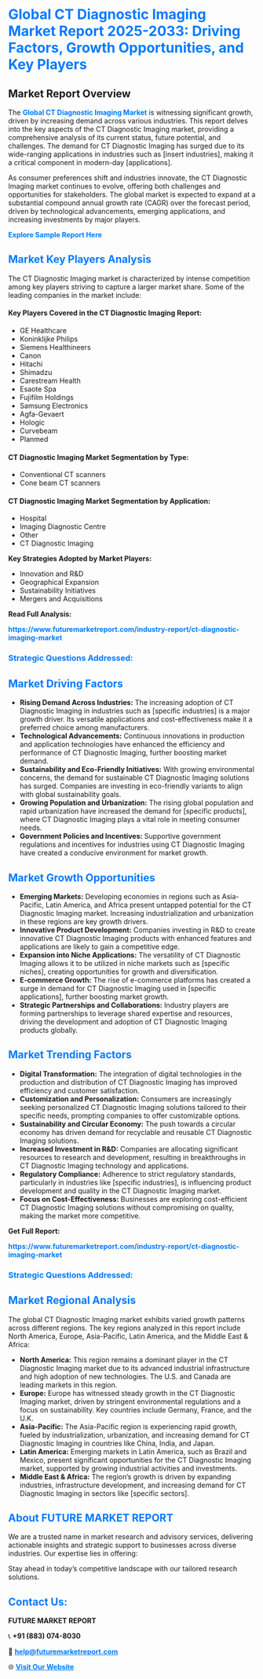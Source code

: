 <h1 style="color: #007BFF;">Global CT Diagnostic Imaging Market Report 2025-2033: Driving Factors, Growth Opportunities, and Key Players</h1>

<section id="overview">
<h2>Market Report Overview</h2>
<p>The <a href="https://www.futuremarketreport.com/industry-report/ct-diagnostic-imaging-market" style="color: #007BFF; text-decoration: none;"><strong>Global CT Diagnostic Imaging Market</strong></a> is witnessing significant growth, driven by increasing demand across various industries. This report delves into the key aspects of the CT Diagnostic Imaging market, providing a comprehensive analysis of its current status, future potential, and challenges. The demand for CT Diagnostic Imaging has surged due to its wide-ranging applications in industries such as [insert industries], making it a critical component in modern-day [applications].</p>
<p>As consumer preferences shift and industries innovate, the CT Diagnostic Imaging market continues to evolve, offering both challenges and opportunities for stakeholders. The global market is expected to expand at a substantial compound annual growth rate (CAGR) over the forecast period, driven by technological advancements, emerging applications, and increasing investments by major players.</p>
</section>

<section id="overview">
<p><a href="https://www.futuremarketreport.com/request-sample/reportId=111195" style="color: #007BFF; text-decoration: none;"><strong>Explore Sample Report Here</strong></a></p>
</section>

<section id="key-players">
<h2 style="color: #007BFF;">Market Key Players Analysis</h2>
<p>The CT Diagnostic Imaging market is characterized by intense competition among key players striving to capture a larger market share. Some of the leading companies in the market include:</p>
<h4>Key Players Covered in the CT Diagnostic Imaging Report:</h4>
<ul><li>GE Healthcare</li><li>Koninklijke Philips</li><li>Siemens Healthineers</li><li>Canon</li><li>Hitachi</li><li>Shimadzu</li><li>Carestream Health</li><li>Esaote Spa</li><li>Fujifilm Holdings</li><li>Samsung Electronics</li><li>Agfa-Gevaert</li><li>Hologic</li><li>Curvebeam</li><li>Planmed</li></ul>
<h4>CT Diagnostic Imaging Market Segmentation by Type:</h4>
<ul><li>Conventional CT scanners</li><li>Cone beam CT scanners</li></ul>

<h4>CT Diagnostic Imaging Market Segmentation by Application:</h4>
<ul><li>Hospital</li><li>Imaging Diagnostic Centre</li><li>Other</li><li>CT Diagnostic Imaging</li></ul>
<p><strong>Key Strategies Adopted by Market Players:</strong></p>
<ul>
<li>Innovation and R&D</li>
<li>Geographical Expansion</li>
<li>Sustainability Initiatives</li>
<li>Mergers and Acquisitions</li>
</ul>
</section>

<section>
<p><strong>Read Full Analysis: </strong></p><a href="https://www.futuremarketreport.com/industry-report/ct-diagnostic-imaging-market" style="color: #007BFF; text-decoration: none;"><strong>https://www.futuremarketreport.com/industry-report/ct-diagnostic-imaging-market</strong></a>
<h3 style="color: #007BFF;">Strategic Questions Addressed:</h3>
</section>

<section id="driving-factors">
<h2 style="color: #007BFF;">Market Driving Factors</h2>
<ul>
<li><strong>Rising Demand Across Industries:</strong> The increasing adoption of CT Diagnostic Imaging in industries such as [specific industries] is a major growth driver. Its versatile applications and cost-effectiveness make it a preferred choice among manufacturers.</li>
<li><strong>Technological Advancements:</strong> Continuous innovations in production and application technologies have enhanced the efficiency and performance of CT Diagnostic Imaging, further boosting market demand.</li>
<li><strong>Sustainability and Eco-Friendly Initiatives:</strong> With growing environmental concerns, the demand for sustainable CT Diagnostic Imaging solutions has surged. Companies are investing in eco-friendly variants to align with global sustainability goals.</li>
<li><strong>Growing Population and Urbanization:</strong> The rising global population and rapid urbanization have increased the demand for [specific products], where CT Diagnostic Imaging plays a vital role in meeting consumer needs.</li>
<li><strong>Government Policies and Incentives:</strong> Supportive government regulations and incentives for industries using CT Diagnostic Imaging have created a conducive environment for market growth.</li>
</ul>
</section>

<section id="growth-opportunities">
<h2 style="color: #007BFF;">Market Growth Opportunities</h2>
<ul>
<li><strong>Emerging Markets:</strong> Developing economies in regions such as Asia-Pacific, Latin America, and Africa present untapped potential for the CT Diagnostic Imaging market. Increasing industrialization and urbanization in these regions are key growth drivers.</li>
<li><strong>Innovative Product Development:</strong> Companies investing in R&D to create innovative CT Diagnostic Imaging products with enhanced features and applications are likely to gain a competitive edge.</li>
<li><strong>Expansion into Niche Applications:</strong> The versatility of CT Diagnostic Imaging allows it to be utilized in niche markets such as [specific niches], creating opportunities for growth and diversification.</li>
<li><strong>E-commerce Growth:</strong> The rise of e-commerce platforms has created a surge in demand for CT Diagnostic Imaging used in [specific applications], further boosting market growth.</li>
<li><strong>Strategic Partnerships and Collaborations:</strong> Industry players are forming partnerships to leverage shared expertise and resources, driving the development and adoption of CT Diagnostic Imaging products globally.</li>
</ul>
</section>

<section id="trending-factors">
<h2 style="color: #007BFF;">Market Trending Factors</h2>
<ul>
<li><strong>Digital Transformation:</strong> The integration of digital technologies in the production and distribution of CT Diagnostic Imaging has improved efficiency and customer satisfaction.</li>
<li><strong>Customization and Personalization:</strong> Consumers are increasingly seeking personalized CT Diagnostic Imaging solutions tailored to their specific needs, prompting companies to offer customizable options.</li>
<li><strong>Sustainability and Circular Economy:</strong> The push towards a circular economy has driven demand for recyclable and reusable CT Diagnostic Imaging solutions.</li>
<li><strong>Increased Investment in R&D:</strong> Companies are allocating significant resources to research and development, resulting in breakthroughs in CT Diagnostic Imaging technology and applications.</li>
<li><strong>Regulatory Compliance:</strong> Adherence to strict regulatory standards, particularly in industries like [specific industries], is influencing product development and quality in the CT Diagnostic Imaging market.</li>
<li><strong>Focus on Cost-Effectiveness:</strong> Businesses are exploring cost-efficient CT Diagnostic Imaging solutions without compromising on quality, making the market more competitive.</li>
</ul>
</section>

<section>
<p><strong>Get Full Report: </strong></p><a href="https://www.futuremarketreport.com/industry-report/ct-diagnostic-imaging-market" style="color: #007BFF; text-decoration: none;"><strong>https://www.futuremarketreport.com/industry-report/ct-diagnostic-imaging-market</strong></a>
<h3 style="color: #007BFF;">Strategic Questions Addressed:</h3>
</section>


<section id="regional-analysis">
<h2 style="color: #007BFF;">Market Regional Analysis</h2>
<p>The global CT Diagnostic Imaging market exhibits varied growth patterns across different regions. The key regions analyzed in this report include North America, Europe, Asia-Pacific, Latin America, and the Middle East & Africa:</p>
<ul>
<li><strong>North America:</strong> This region remains a dominant player in the CT Diagnostic Imaging market due to its advanced industrial infrastructure and high adoption of new technologies. The U.S. and Canada are leading markets in this region.</li>
<li><strong>Europe:</strong> Europe has witnessed steady growth in the CT Diagnostic Imaging market, driven by stringent environmental regulations and a focus on sustainability. Key countries include Germany, France, and the U.K.</li>
<li><strong>Asia-Pacific:</strong> The Asia-Pacific region is experiencing rapid growth, fueled by industrialization, urbanization, and increasing demand for CT Diagnostic Imaging in countries like China, India, and Japan.</li>
<li><strong>Latin America:</strong> Emerging markets in Latin America, such as Brazil and Mexico, present significant opportunities for the CT Diagnostic Imaging market, supported by growing industrial activities and investments.</li>
<li><strong>Middle East & Africa:</strong> The region’s growth is driven by expanding industries, infrastructure development, and increasing demand for CT Diagnostic Imaging in sectors like [specific sectors].</li>
</ul>
</section>

<footer>
<h2 style="color: #007BFF;">About FUTURE MARKET REPORT</h2>
<p>We are a trusted name in market research and advisory services, delivering actionable insights and strategic support to businesses across diverse industries. Our expertise lies in offering:</p>

<p>Stay ahead in today’s competitive landscape with our tailored research solutions.</p>

<h2 style="color: #007BFF;">Contact Us:</h2>
<p><strong>FUTURE MARKET REPORT</strong></p>
<p>📞 <strong>+91 (883) 074-8030</strong></p>
<p>📧 <strong><a href="mailto:help@futuremarketreport.com" style="color: #007BFF;">help@futuremarketreport.com</a></strong></p>
<p>🌐 <strong><a href="https://www.futuremarketreport.com/" style="color: #007BFF;">Visit Our Website</a></strong></p>
</footer>